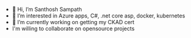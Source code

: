 - 👋 Hi, I’m Santhosh Sampath
- 👀 I’m interested in Azure apps, C#, .net core asp, docker, kubernetes
- 🌱 I’m currently working on getting my CKAD cert
- I'm willing to collaborate on opensource projects

<!---
santhoshtns/santhoshtns is a ✨ special ✨ repository because its `README.md` (this file) appears on your GitHub profile.
You can click the Preview link to take a look at your changes.
--->

